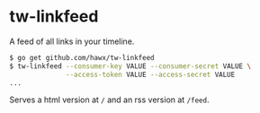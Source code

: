 # tw-linkfeed

A feed of all links in your timeline.

``` bash
$ go get github.com/hawx/tw-linkfeed
$ tw-linkfeed --consumer-key VALUE --consumer-secret VALUE \
              --access-token VALUE --access-secret VALUE
...
```

Serves a html version at `/` and an rss version at `/feed`.
